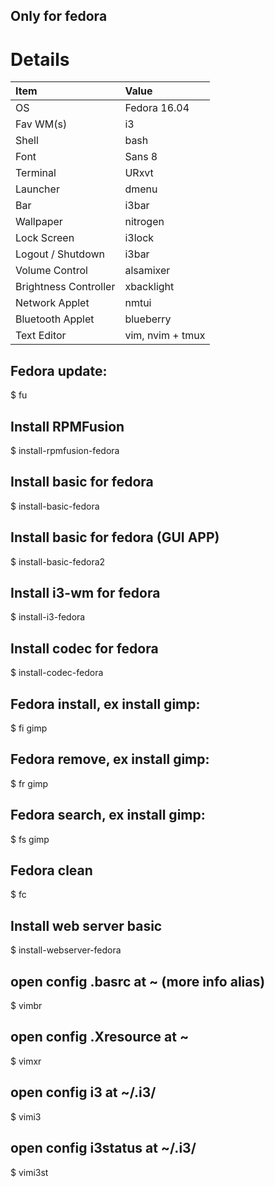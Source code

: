 ## Only for fedora

# Details

| Item | Value |
| :--- | :---- |
| OS | Fedora 16.04 |
| Fav WM(s) | i3 |
| Shell | bash |
| Font | Sans 8 |
| Terminal | URxvt|
| Launcher | dmenu |
| Bar | i3bar |
| Wallpaper | nitrogen |
| Lock Screen | i3lock|
| Logout / Shutdown | i3bar |
| Volume Control | alsamixer |
| Brightness Controller | xbacklight |
| Network Applet | nmtui |
| Bluetooth Applet | blueberry |
| Text Editor | vim, nvim + tmux |

## Fedora update:
$ fu

## Install RPMFusion
$ install-rpmfusion-fedora

## Install basic for fedora
$ install-basic-fedora

## Install basic for fedora (GUI APP)
$ install-basic-fedora2

## Install i3-wm for fedora
$ install-i3-fedora

## Install codec for fedora
$ install-codec-fedora

## Fedora install, ex install gimp:
$ fi gimp

## Fedora remove, ex install gimp:
$ fr gimp

## Fedora search, ex install gimp:
$ fs gimp

## Fedora clean
$ fc

## Install web server basic
$ install-webserver-fedora

## open config .basrc at ~ (more info alias)
$ vimbr

## open config .Xresource at ~
$ vimxr

## open config i3 at ~/.i3/
$ vimi3

## open config i3status at ~/.i3/
$ vimi3st
